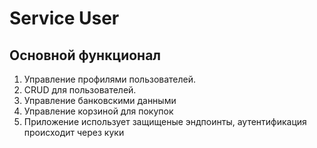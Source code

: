 # Service User

## Основной функционал

1. Управление профилями пользователей.
2. CRUD для пользователей.
3. Управление банковскими данными
4. Управление корзиной для покупок
5. Приложение использует защищеные эндпоинты, аутентификация происходит через куки
